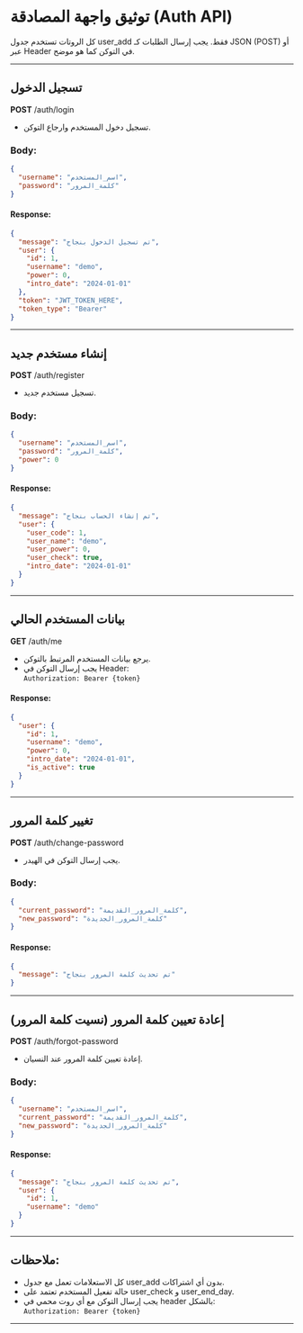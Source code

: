 # توثيق واجهة المصادقة (Auth API)

كل الروتات تستخدم جدول user_add فقط. يجب إرسال الطلبات كـ JSON (POST) أو عبر Header في التوكن كما هو موضح.

---

## تسجيل الدخول

**POST** /auth/login

- تسجيل دخول المستخدم وارجاع التوكن.

### Body:
```json
{
  "username": "اسم_المستخدم",
  "password": "كلمة_المرور"
}
```
#### Response:
```json
{
  "message": "تم تسجيل الدخول بنجاح",
  "user": {
    "id": 1,
    "username": "demo",
    "power": 0,
    "intro_date": "2024-01-01"
  },
  "token": "JWT_TOKEN_HERE",
  "token_type": "Bearer"
}
```

---
## إنشاء مستخدم جديد

**POST** /auth/register

- تسجيل مستخدم جديد.

### Body:
```json
{
  "username": "اسم_المستخدم",
  "password": "كلمة_المرور",
  "power": 0
}
```
#### Response:
```json
{
  "message": "تم إنشاء الحساب بنجاح",
  "user": {
    "user_code": 1,
    "user_name": "demo",
    "user_power": 0,
    "user_check": true,
    "intro_date": "2024-01-01"
  }
}
```

---
## بيانات المستخدم الحالي

**GET** /auth/me

- يرجع بيانات المستخدم المرتبط بالتوكن.
- يجب إرسال التوكن في Header:  
`Authorization: Bearer {token}`

#### Response:
```json
{
  "user": {
    "id": 1,
    "username": "demo",
    "power": 0,
    "intro_date": "2024-01-01",
    "is_active": true
  }
}
```

---
## تغيير كلمة المرور

**POST** /auth/change-password

- يجب إرسال التوكن في الهيدر.

### Body:
```json
{
  "current_password": "كلمة_المرور_القديمة",
  "new_password": "كلمة_المرور_الجديدة"
}
```
#### Response:
```json
{
  "message": "تم تحديث كلمة المرور بنجاح"
}
```

---
## إعادة تعيين كلمة المرور (نسيت كلمة المرور)

**POST** /auth/forgot-password

- إعادة تعيين كلمة المرور عند النسيان.

### Body:
```json
{
  "username": "اسم_المستخدم",
  "current_password": "كلمة_المرور_القديمة",
  "new_password": "كلمة_المرور_الجديدة"
}
```
#### Response:
```json
{
  "message": "تم تحديث كلمة المرور بنجاح",
  "user": {
    "id": 1,
    "username": "demo"
  }
}
```

---

## ملاحظات:
- كل الاستعلامات تعمل مع جدول user_add بدون أي اشتراكات.
- حالة تفعيل المستخدم تعتمد على user_check و user_end_day.
- يجب إرسال التوكن مع أي روت محمي في header بالشكل:  
`Authorization: Bearer {token}`

---

